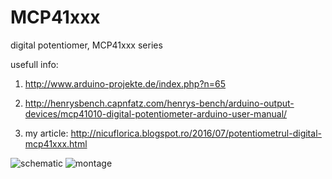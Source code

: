 # MCP41xxx
digital potentiomer, MCP41xxx series

usefull info:
1) http://www.arduino-projekte.de/index.php?n=65

2) http://henrysbench.capnfatz.com/henrys-bench/arduino-output-devices/mcp41010-digital-potentiometer-arduino-user-manual/

3) my article: http://nicuflorica.blogspot.ro/2016/07/potentiometrul-digital-mcp41xxx.html

![schematic](https://4.bp.blogspot.com/-h3rZ0Q1yAXM/V335qNQouZI/AAAAAAAAQIM/58jM-w7YGUU_dy2MMlnhtMxo5gVRZUDWwCLcB/s1600/MCP41xxx_Mega_lcd1602_i2c_schematic.png)
![montage](https://1.bp.blogspot.com/-ikAIafbHpwE/V33841I4FxI/AAAAAAAAQIc/DIsm1c4Q7lgG-G8DGCsxJYAOuidTrJ3JwCLcB/s1600/P7070060.JPG)
